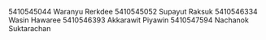 5410545044  Waranyu Rerkdee
5410545052  Supayut Raksuk
5410546334  Wasin Hawaree
5410546393  Akkarawit Piyawin
5410547594  Nachanok Suktarachan

